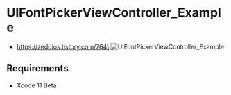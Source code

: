 # UIFontPickerViewController_Example

- https://zeddios.tistory.com/764\
![UIFontPickerViewController_Example](./images/UIFontPickerViewController.gif)

## Requirements

- Xcode 11 Beta
